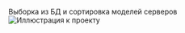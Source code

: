 Выборка из БД и сортировка моделей серверов
![Иллюстрация к проекту](/WebApplication8/images/result.bmp)

